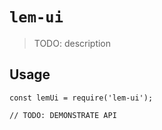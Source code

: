 # `lem-ui`

> TODO: description

## Usage

```
const lemUi = require('lem-ui');

// TODO: DEMONSTRATE API
```
